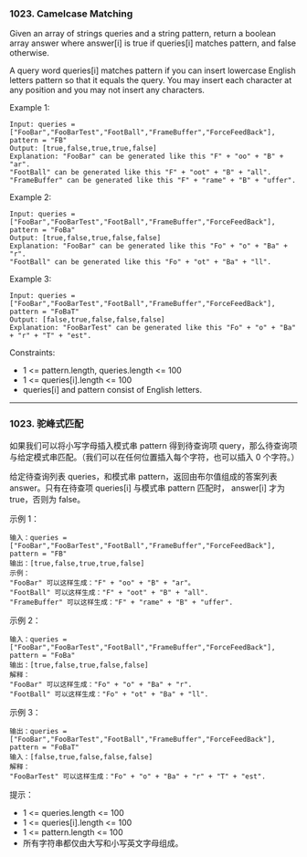 ### 1023. Camelcase Matching
Given an array of strings queries and a string pattern, return a boolean array answer where answer[i] is true if queries[i] matches pattern, and false otherwise.

A query word queries[i] matches pattern if you can insert lowercase English letters pattern so that it equals the query. You may insert each character at any position and you may not insert any characters.



Example 1:

	Input: queries = ["FooBar","FooBarTest","FootBall","FrameBuffer","ForceFeedBack"], pattern = "FB"
	Output: [true,false,true,true,false]
	Explanation: "FooBar" can be generated like this "F" + "oo" + "B" + "ar".
	"FootBall" can be generated like this "F" + "oot" + "B" + "all".
	"FrameBuffer" can be generated like this "F" + "rame" + "B" + "uffer".

Example 2:

	Input: queries = ["FooBar","FooBarTest","FootBall","FrameBuffer","ForceFeedBack"], pattern = "FoBa"
	Output: [true,false,true,false,false]
	Explanation: "FooBar" can be generated like this "Fo" + "o" + "Ba" + "r".
	"FootBall" can be generated like this "Fo" + "ot" + "Ba" + "ll".

Example 3:

	Input: queries = ["FooBar","FooBarTest","FootBall","FrameBuffer","ForceFeedBack"], pattern = "FoBaT"
	Output: [false,true,false,false,false]
	Explanation: "FooBarTest" can be generated like this "Fo" + "o" + "Ba" + "r" + "T" + "est".



Constraints:

* 1 <= pattern.length, queries.length <= 100
* 1 <= queries[i].length <= 100
* queries[i] and pattern consist of English letters.

----

### 1023. 驼峰式匹配
如果我们可以将小写字母插入模式串 pattern 得到待查询项 query，那么待查询项与给定模式串匹配。（我们可以在任何位置插入每个字符，也可以插入 0 个字符。）

给定待查询列表 queries，和模式串 pattern，返回由布尔值组成的答案列表 answer。只有在待查项 queries[i] 与模式串 pattern 匹配时， answer[i] 才为 true，否则为 false。



示例 1：

	输入：queries = ["FooBar","FooBarTest","FootBall","FrameBuffer","ForceFeedBack"], pattern = "FB"
	输出：[true,false,true,true,false]
	示例：
	"FooBar" 可以这样生成："F" + "oo" + "B" + "ar"。
	"FootBall" 可以这样生成："F" + "oot" + "B" + "all".
	"FrameBuffer" 可以这样生成："F" + "rame" + "B" + "uffer".

示例 2：

	输入：queries = ["FooBar","FooBarTest","FootBall","FrameBuffer","ForceFeedBack"], pattern = "FoBa"
	输出：[true,false,true,false,false]
	解释：
	"FooBar" 可以这样生成："Fo" + "o" + "Ba" + "r".
	"FootBall" 可以这样生成："Fo" + "ot" + "Ba" + "ll".

示例 3：

	输出：queries = ["FooBar","FooBarTest","FootBall","FrameBuffer","ForceFeedBack"], pattern = "FoBaT"
	输入：[false,true,false,false,false]
	解释：
	"FooBarTest" 可以这样生成："Fo" + "o" + "Ba" + "r" + "T" + "est".



提示：

* 1 <= queries.length <= 100
* 1 <= queries[i].length <= 100
* 1 <= pattern.length <= 100
* 所有字符串都仅由大写和小写英文字母组成。

